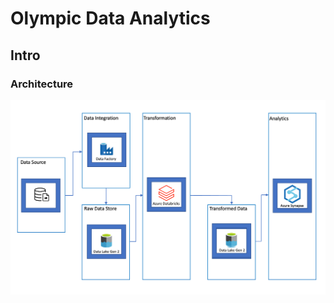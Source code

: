 # Olympic Data Analytics

## Intro



### Architecture
![Architecture Diagram](https://github.com/JKUOL/olympic_data_analytics/blob/main/schema/schema.png)

